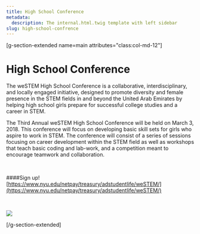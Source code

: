 ```yaml
---
title: High School Conference
metadata:
  description: The internal.html.twig template with left sidebar
slug: high-school-confrence
---
```

[g-section-extended name=main attributes="class:col-md-12"]
# High School Conference

The weSTEM High School Conference is a collaborative, interdisciplinary, and locally engaged initiative, designed to promote diversity and female presence in the STEM fields in and beyond the United Arab Emirates by helping high school girls prepare for successful college studies and a career in STEM.

The Third Annual weSTEM High School Conference will be held on March 3, 2018. This conference will focus on developing basic skill sets for girls who aspire to work in STEM. The conference will consist of a series of sessions focusing on career development within the STEM field as well as workshops that teach basic coding and lab-work, and a competition meant to encourage teamwork and collaboration.  


</br>


####Sign up!
[https://www.nyu.edu/netpay/treasury/adstudentlife/weSTEM/](https://www.nyu.edu/netpay/treasury/adstudentlife/weSTEM/)

</br>

![](/images/conferenceflyer.jpg?cropResize=400,600)




[/g-section-extended]
